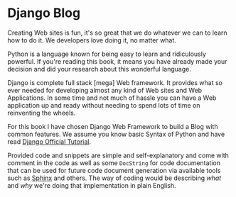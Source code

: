# Django Blog

Creating Web sites is fun, it's so great that we do whatever we can to learn how to do it. We developers love doing it, no matter what.

Python is a language known for being easy to learn and ridiculously powerful. If you're reading this book, it means you have already made your decision and did your research about this wonderful language.

Django is complete full stack [mega] Web framework. It provides what so ever needed for developing almost any kind of Web sites and Web Applications. In some time and not much of hassle you can have a Web application up and ready without needing to spend lots of time on reinventing the wheels.

For this book I have chosen Django Web Framework to build a Blog with common features.
We assume you know basic Syntax of Python and have read [Django Official Tutorial](https://docs.djangoproject.com/en/stable/intro/tutorial01/).

Provided code and snippets are simple and self-explanatory and come with comment in the code as well as some `DocString` for code documentation that can be used for future code document generation via available tools such as [Sphinx](http://www.sphinx-doc.org/en/stable/) and others. The way of coding would be describing *what* and *why* we're doing that implementation in plain English.